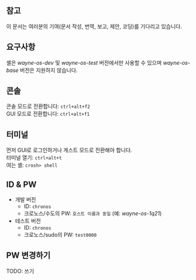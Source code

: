 ## 참고
이 문서는 여러분의 기여(문서 작성, 번역, 보고, 제안, 코딩)를 기다리고 있습니다.

## 요구사항
셸은 _wayne-os-dev_ 및 _wayne-os-test_ 버전에서만 사용할 수 있으며 _wayne-os-base_ 버전은 지원하지 않습니다.

## 콘솔
콘솔 모드로 전환합니다: `ctrl+alt+f2`
<br>
GUI 모드로 전환합니다: `ctrl+alt+f1`

## 터미널
먼저 GUI로 로그인하거나 게스트 모드로 전환해야 합니다.
<br>
터미널 열기: `ctrl+alt+t`
<br>
여는 셸: `crosh> shell`

## ID & PW
- 개발 버전
    - ID: `chronos`
    - 크로노스/수도의 PW: `호스트 이름과 동일` (예: _wayne-os-1q21_)
- 테스트 버전
    - ID: `chronos`
    - 크로노스/sudo의 PW: `test0000`

## PW 변경하기
TODO: 쓰기
